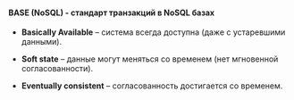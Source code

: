 #### **BASE (NoSQL)** - стандарт транзакций в NoSQL базах

- **Basically Available** – система всегда доступна (даже с устаревшими данными).
    
- **Soft state** – данные могут меняться со временем (нет мгновенной согласованности).
    
- **Eventually consistent** – согласованность достигается со временем.
